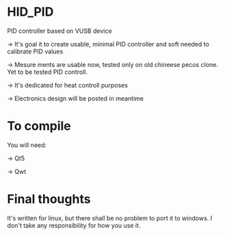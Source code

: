 HID_PID
=======

PID controller based on VUSB device

→ It's goal it to create usable, minimal PID controller and soft needed to calibrate PID values

→ Mesure ments are usable now, tested only on old chineese pecos clone. Yet to be tested PID controll.

→ It's dedicated for heat controll purposes

→ Electronics design will be posted in meantime


To compile
=======
 You will need:
 
 → Qt5
 
 → Qwt
 
 
Final thoughts
=======
It's written for linux, but there shall be no problem to port it to windows.
I don't take any responsibility for how you use it.
